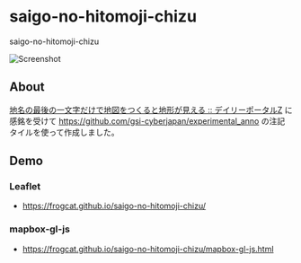 # saigo-no-hitomoji-chizu
saigo-no-hitomoji-chizu

![Screenshot](https://user-images.githubusercontent.com/12029629/85095084-63726280-b22b-11ea-931c-bd8b489c712e.png)

## About

[地名の最後の一文字だけで地図をつくると地形が見える :: デイリーポータルZ](https://dailyportalz.jp/kiji/saigo-no-hitomoji-chizu) に感銘を受けて <https://github.com/gsi-cyberjapan/experimental_anno> の注記タイルを使って作成しました。

## Demo

### Leaflet

- <https://frogcat.github.io/saigo-no-hitomoji-chizu/>

### mapbox-gl-js

- <https://frogcat.github.io/saigo-no-hitomoji-chizu/mapbox-gl-js.html>

